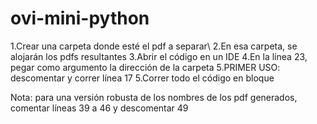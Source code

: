 # ovi-mini-python

1.Crear una carpeta donde esté el pdf a separar\\
2.En esa carpeta, se alojarán los pdfs resultantes
3.Abrir el código en un IDE
4.En la línea 23, pegar como argumento la dirección de la carpeta
5.PRIMER USO: descomentar y correr línea 17
5.Correr todo el código en bloque

Nota: para una versión robusta de los nombres de los pdf generados, comentar líneas
39 a 46 y descomentar 49

